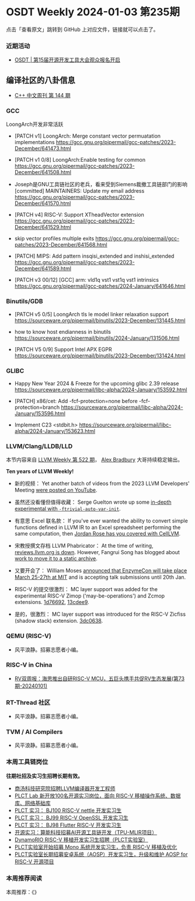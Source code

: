 # OSDT Weekly 2024-01-03 第235期

点击「查看原文」跳转到 GitHub 上对应文件，链接就可以点击了。

### 近期活动

- [OSDT | 第15届开源开发工具大会观众报名开启](https://mp.weixin.qq.com/s/fVRqXdQD2crr_MPk_7STmg)

## 编译社区的八卦信息

- [C++ 中文周刊 第 144 期](https://mp.weixin.qq.com/s/Z1UqITGuNYEUME9PBTY30g)

### GCC

  LoongArch开发非常活跃
- [PATCH v1] LoongArch: Merge constant vector permuatation implementations
  https://gcc.gnu.org/pipermail/gcc-patches/2023-December/641473.html

- [PATCH v1 0/8] LoongArch:Enable testing for common
  https://gcc.gnu.org/pipermail/gcc-patches/2023-December/641508.html

- Joseph是GNU工具链社区的老兵，看来受到Siemens裁撤工具链部门的影响
  [committed] MAINTAINERS: Update my email address
  https://gcc.gnu.org/pipermail/gcc-patches/2023-December/641570.html

- [PATCH v4] RISC-V: Support XTheadVector extension
  https://gcc.gnu.org/pipermail/gcc-patches/2023-December/641529.html

- skip vector profiles multiple exits
  https://gcc.gnu.org/pipermail/gcc-patches/2023-December/641568.html

- [PATCH] MIPS: Add pattern insqisi_extended and inshisi_extended
  https://gcc.gnu.org/pipermail/gcc-patches/2023-December/641589.html

- [PATCH v3 00/12] [GCC] arm: vld1q vst1 vst1q vst1 intrinsics
  https://gcc.gnu.org/pipermail/gcc-patches/2024-January/641646.html

### Binutils/GDB

- [PATCH v5 0/5] LoongArch tls le model linker relaxation support
  https://sourceware.org/pipermail/binutils/2023-December/131445.html

- how to know host endianness in binutils
  https://sourceware.org/pipermail/binutils/2024-January/131506.html

- [PATCH V5 0/9] Support Intel APX EGPR
  https://sourceware.org/pipermail/binutils/2023-December/131424.html

### GLIBC

- Happy New Year 2024 & Freeze for the upcoming glibc 2.39 release
  https://sourceware.org/pipermail/libc-alpha/2024-January/153592.html

- [PATCH] x86/cet: Add -fcf-protection=none before -fcf-protection=branch
  https://sourceware.org/pipermail/libc-alpha/2024-January/153596.html

- Implement C23 <stdbit.h>
  https://sourceware.org/pipermail/libc-alpha/2024-January/153623.html

### LLVM/Clang/LLDB/LLD

本节内容来自 [LLVM Weekly 第 522 期](http://llvmweekly.org/issue/522)，
[Alex Bradbury](https://www.linkedin.com/in/alex-bradbury/) 大哥持续稳定输出。


**Ten years of LLVM Weekly!**

* 新的视频： Yet another batch of videos from the 2023 LLVM Developers' Meeting [were posted on YouTube](https://www.youtube.com/playlist?list=PL_R5A0lGi1AD9nPVlv7mG8_2mMSiL_0Ik).

* 虽然还没看懂但值得收藏： Serge Guelton wrote up some [in-depth experimental with `-ftrivial-auto-var-init`](https://serge-sans-paille.github.io/pythran-stories/trivial-auto-var-init-experiments.html).

* 有意思 Excel 联名款： If you've ever wanted the ability to convert simple functions defined in LLVM IR to an Excel spreadsheet performing the same computation, then [Jordan Rose has you covered with CellLVM](https://belkadan.com/blog/2023/12/CellLVM/).

* 宋教授撰文存档 LLVM Phabricator： At the time of writing, [reviews.llvm.org is down](https://discourse.llvm.org/t/cant-access-https-reviews-llvm-org/75905/).  However, Fangrui Song has blogged about [work to move it to a static archive](https://maskray.me/blog/2023-12-30-reviews.llvm.org-became-read-only-archive).

* 又要开会了： William Moses [announced that EnzymeCon will take place March 25-27th at MIT](https://discourse.llvm.org/t/enzymecon-2024-is-3-25-3-27-talk-deadline-1-20/75976) and is accepting talk submissions until 20th Jan.

* RISC-V 的提交很激烈： MC layer support was added for the experimental RISC-V Zimop ('may-be-operations') and Zcmop extensions.
  [1d76692](https://github.com/llvm/llvm-project/commit/1d76692cf831),
  [13cdee9](https://github.com/llvm/llvm-project/commit/13cdee9047d2).

* 是的，很激烈： MC layer support was introduced for the RISC-V Zicfiss (shadow stack) extension.
  [3dc0638](https://github.com/llvm/llvm-project/commit/3dc0638cfc19).

### QEMU (RISC-V)

- 风平浪静。招募志愿者小编。

### RISC-V in China

- [RV双周报：海思推出自研RISC-V MCU，五巨头携手共促RV生态发展(第73期-20240101)](https://mp.weixin.qq.com/s/vApLbw-iFvcMRaIaTPByZQ)

### RT-Thread 社区

- 风平浪静。招募志愿者小编。

### TVM / AI Compilers

- 风平浪静。招募志愿者小编。

### 本周工具链岗位

**往期社招及实习生招聘长期有效。**

- [商汤科技研究院招聘LLVM编译器开发工程师](https://mp.weixin.qq.com/s/4j-Qin8LFUJlzKzFIpIKpw)
- [PLCT Lab 新开放100名开源实习岗位，面向 RISC-V 移植操作系统、数据库、网络基础库](https://mp.weixin.qq.com/s/ebvIxcplB8Jtw18LMoXTTQ)
- [PLCT 实习： BJ100 RISC-V nettle 开发实习生](https://mp.weixin.qq.com/s/GEUKRlxILFpdHQbv-yxWQQ)
- [PLCT 实习： BJ99 RISC-V OpenSSL 开发实习生](https://mp.weixin.qq.com/s/pzy6sbW50r3aLw3Dt36oBQ)
- [PLCT 实习： BJ98 Flutter RISC-V 开发实习生](https://mp.weixin.qq.com/s/gQYT_rhtLE8jGg6WWAztDA)
- [开源实习：算能科技招募AI开源工具链开发（TPU-MLIR项目）](https://mp.weixin.qq.com/s/IBJh0ip4k11PzIMZecsWSw)
- [DynamoRIO RISC-V 移植开发实习生招聘（PLCT实验室）](https://mp.weixin.qq.com/s/J_5TjT6DOqeOXJXQI5VQxw)
- [PLCT实验室开始招募 Mono 系统开发实习生，负责 RISC-V 移植及优化](https://mp.weixin.qq.com/s/whEW7Hay1jIP1tBzIPay1A)
- [PLCT实验室长期招募安卓系统（AOSP）开发实习生，升级和维护 AOSP for RISC-V 开源项目](https://mp.weixin.qq.com/s/dJP2cEB1nex2inR5c-cJog)


### 本周推荐阅读

本周推荐：《》
